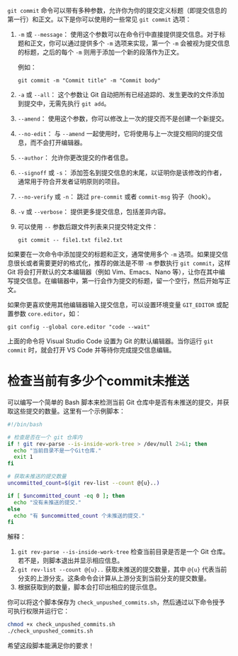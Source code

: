 `git commit`
命令可以带有多种参数，允许你为你的提交定义标题（即提交信息的第一行）和正文。以下是你可以使用的一些常见 `git commit` 选项：

1. `-m` 或 `--message`：
   使用这个参数可以在命令行中直接提供提交信息。对于标题和正文，你可以通过提供多个 `-m` 选项来实现，第一个 `-m`
   会被视为提交信息的标题，之后的每个 `-m` 则用于添加一个新的段落作为正文。

   例如：
   ```shell
   git commit -m "Commit title" -m "Commit body"
   ```

2. `-a` 或 `--all`：
   这个参数让 Git 自动把所有已经追踪的、发生更改的文件添加到提交中，无需先执行 `git add`。

3. `--amend`：
   使用这个参数，你可以修改上一次的提交而不是创建一个新提交。

4. `--no-edit`：
   与 `--amend` 一起使用时，它将使用与上一次提交相同的提交信息，而不会打开编辑器。

5. `--author`：
   允许你更改提交的作者信息。

6. `--signoff` 或 `-s`：
   添加签名到提交信息的末尾，以证明你是该修改的作者，通常用于符合开发者证明原则的项目。

7. `--no-verify` 或 `-n`：
   跳过 `pre-commit` 或者 `commit-msg` 钩子（hook）。

8. `-v` 或 `--verbose`：
   提供更多提交信息，包括差异内容。

9. 可以使用 `--` 参数后跟文件列表来只提交特定文件：
   ```shell
   git commit -- file1.txt file2.txt
   ```

如果要在一次命令中添加提交的标题和正文，通常使用多个 `-m` 选项。如果提交信息很长或者需要更好的格式化，推荐的做法是不带 `-m`
参数执行 `git commit`，这样 Git 将会打开默认的文本编辑器（例如 Vim、Emacs、Nano
等），让你在其中编写提交信息。在编辑器中，第一行会作为提交的标题，留一个空行，然后开始写正文。

如果你更喜欢使用其他编辑器输入提交信息，可以设置环境变量 `GIT_EDITOR` 或配置参数 `core.editor`，如：

```shell
git config --global core.editor "code --wait"
```

上面的命令将 Visual Studio Code 设置为 Git 的默认编辑器。当你运行 `git commit` 时，就会打开 VS Code 并等待你完成提交信息编辑。

# 检查当前有多少个commit未推送

可以编写一个简单的 Bash 脚本来检测当前 Git 仓库中是否有未推送的提交，并获取这些提交的数量。这里有一个示例脚本：

```bash
#!/bin/bash

# 检查是否在一个 git 仓库内
if ! git rev-parse --is-inside-work-tree > /dev/null 2>&1; then
  echo "当前目录不是一个Git仓库."
  exit 1
fi

# 获取未推送的提交数量
uncommitted_count=$(git rev-list --count @{u}..)

if [ $uncommitted_count -eq 0 ]; then
  echo "没有未推送的提交."
else
  echo "有 $uncommitted_count 个未推送的提交."
fi
```

解释：

1. `git rev-parse --is-inside-work-tree` 检查当前目录是否是一个 Git 仓库。若不是，则脚本退出并显示相应信息。
2. `git rev-list --count @{u}..` 获取未推送的提交数量，其中 `@{u}` 代表当前分支的上游分支。这条命令会计算从上游分支到当前分支的提交数量。
3. 根据获取到的数量，脚本会打印出相应的提示信息。

你可以将这个脚本保存为 `check_unpushed_commits.sh`，然后通过以下命令授予可执行权限并运行它：

```sh
chmod +x check_unpushed_commits.sh
./check_unpushed_commits.sh
```

希望这段脚本能满足你的要求！

